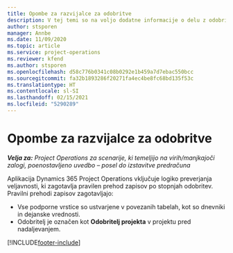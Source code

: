 ```yaml
---
title: Opombe za razvijalce za odobritve
description: V tej temi so na voljo dodatne informacije o delu z odobritvami.
author: stsporen
manager: Annbe
ms.date: 11/09/2020
ms.topic: article
ms.service: project-operations
ms.reviewer: kfend
ms.author: stsporen
ms.openlocfilehash: d58c776b0341c08b0292e1b459a7d7ebac550bcc
ms.sourcegitcommit: fa32b1893286f20271fa4ec4be8fc68bd135f53c
ms.translationtype: HT
ms.contentlocale: sl-SI
ms.lasthandoff: 02/15/2021
ms.locfileid: "5290289"
---
```

# <a name="developer-notes-for-approvals"></a>Opombe za razvijalce za odobritve

_**Velja za:** Project Operations za scenarije, ki temeljijo na virih/manjkajoči zalogi, poenostavljeno uvedbo – posel do izstavitve predračuna_

Aplikacija Dynamics 365 Project Operations vključuje logiko preverjanja veljavnosti, ki zagotavlja pravilen prehod zapisov po stopnjah odobritev. Pravilni prehodi zapisov zagotavljajo: 

  - Vse podporne vrstice so ustvarjene v povezanih tabelah, kot so dnevniki in dejanske vrednosti.
  - Odobritelj je označen kot **Odobritelj projekta** v projektu pred nadaljevanjem.


[!INCLUDE[footer-include](../includes/footer-banner.md)]